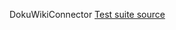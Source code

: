 DokuWikiConnector [Test suite source](https://github.com/PetersSharp/stCoCServer/tree/master/stCoCServer/stTest/TestDokuWikiConnector)
